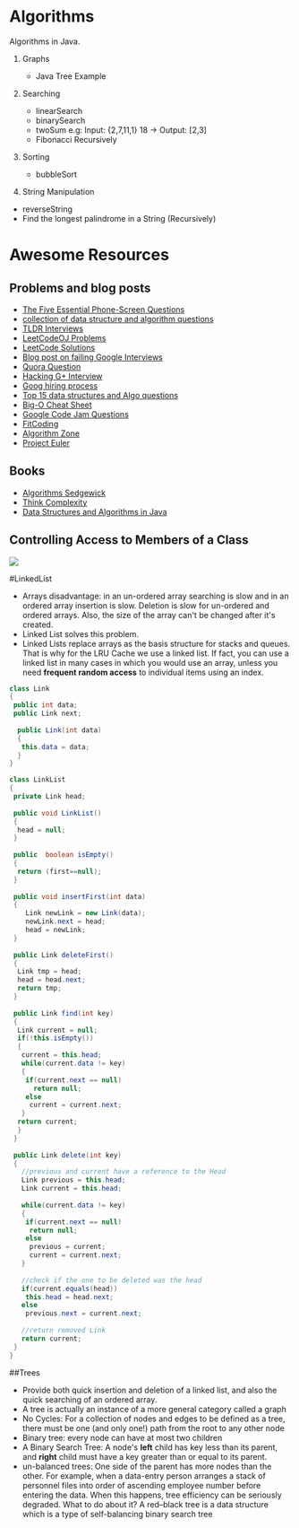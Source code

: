 Algorithms
==========

Algorithms in Java.

1. Graphs
 	* Java Tree Example 

2. Searching
	* linearSearch
	* binarySearch
	* twoSum e.g: Input: {2,7,11,1} 18 -> Output: [2,3]
	* Fibonacci Recursively

3. Sorting
	* bubbleSort	 	

4. String Manipulation
  * reverseString
  * Find the longest palindrome in a String (Recursively)



# Awesome Resources

## Problems and blog posts
* [The Five Essential Phone-Screen Questions](https://sites.google.com/site/steveyegge2/five-essential-phone-screen-questions)
* [collection of data structure and algorithm questions](http://www.dsalgo.com/2013/02/index.php.html?m=1)
* [TLDR Interviews](https://docs.google.com/document/d/116s-IXQFsf6FNaPsc2jFXs_1wTJzemh1QNA7KVSaoII/edit)
* [LeetCodeOJ Problems](https://oj.leetcode.com/problemset/algorithms/)
* [LeetCode Solutions](http://www.programcreek.com/category/java-2/algorithms/)
* [Blog post on failing Google Interviews](http://alexbowe.com/failing-at-google-interviews/)
* [Quora Question](https://www.quora.com/What-should-I-expect-in-a-Software-Engineer-interview-at-Google-and-how-should-I-prepare?srid=vhu&share=1)
* [Hacking G+ Interview](http://courses.csail.mit.edu/iap/interview/materials.php)
* [Goog hiring process](https://www.google.ca/about/careers/lifeatgoogle/hiringprocess/)
* [Top 15 data structures and Algo questions](http://javarevisited.blogspot.ca/2013/03/top-15-data-structures-algorithm-interview-questions-answers-java-programming.html)
* [Big-O Cheat Sheet](http://bigocheatsheet.com/)
* [Google Code Jam Questions](https://code.google.com/codejam/contests.html)
* [FitCoding](http://www.fitcoding.com/)
* [Algorithm Zone](http://algorithm.zone/)
* [Project Euler](https://projecteuler.net)

## Books
* [Algorithms Sedgewick](https://github.com/kasaquan/book/blob/master/Robert%20Sedgewick%20and%20Kevin%20Wayne%20-%20Algorithms,%204th%20edition.pdf)
* [Think Complexity](http://greenteapress.com/complexity/thinkcomplexity.pdf)
* [Data Structures and Algorithms in Java](http://rineshpk.weebly.com/uploads/1/8/2/0/1820991/data_structures_and_algorithms_in_javatqw_darksiderg.pdf)

## Controlling Access to Members of a Class
![](http://i.imgur.com/6CPMyGY.png)


#LinkedList
* Arrays disadvantage: in an un-ordered array searching is slow and in an ordered array insertion is slow. Deletion is slow for un-ordered and ordered arrays. Also, the size of the array can't be changed after it's created.
* Linked List solves this problem.
* Linked Lists replace arrays as the basis structure for stacks and queues. That is why for the LRU Cache we use a linked list. If fact, you can use a linked list in many cases in which you would use an array, unless you need **frequent random access** to individual items using an index.

```java
class Link
{
 public int data;
 public Link next;
 
  public Link(int data)
  {
   this.data = data;
  }
}

class LinkList
{
 private Link head;
 
 public void LinkList()
 {
  head = null;
 }
 
 public  boolean isEmpty()
 {
  return (first==null);
 }
 
 public void insertFirst(int data)
 {
    Link newLink = new Link(data);	
    newLink.next = head;
    head = newLink;
 }
 
 public Link deleteFirst()
 {
  Link tmp = head;
  head = head.next;
  return tmp;
 }
 
 public Link find(int key)
 {
  Link current = null;
  if(!this.isEmpty())
  {
   current = this.head;
   while(current.data != key)
   {
    if(current.next == null)
      return null;
    else
     current = current.next;
   }
  return current;
  }
 }
 
 public Link delete(int key)
 {
   //previous and current have a reference to the Head
   Link previous = this.head;
   Link current = this.head;
   
   while(current.data != key)
   {
    if(current.next == null)
     return null;
    else
     previous = current;
     current = current.next;
   }
   
   //check if the one to be deleted was the head
   if(current.equals(head))
    this.head = head.next;
   else
    previous.next = current.next;
    
   //return removed Link
   return current; 
 }
} 
```



##Trees
* Provide both quick insertion and deletion of a linked list, and also the quick searching of an ordered array.
* A tree is actually an instance of a more general category called a graph
* No Cycles: For a collection of nodes and edges to be defined as a tree, there must be one (and only one!) path from the root to any other node
* Binary tree: every node can have at most two children
* A Binary Search Tree: A node's **left** child has key less than its parent, and **right** child must have a key greater than or equal to its parent.
* un-balanced trees: One side of the parent has more nodes than the other. For example, when a data-entry person arranges a stack of personnel files into order of ascending employee number before entering the data. When this happens, tree efficiency can be seriously degraded. What to do about it? A red–black tree is a data structure which is a type of self-balancing binary search tree

